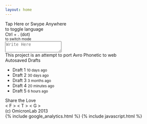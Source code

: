 ```yaml
---
layout: home
---
```


<div class="container wrapper">
	<div id="leftbar" class="leftbar">
		<div id="indicator">
			<span id="mobilehint" class="vason">Tap Here or Swype Anywhere<br>to toggle language</span>
			<div class="avrosprite indicator-bare"></div>
			<div class="avrosprite indicator-glow"></div>
		</div>
		<div class="logoleft">
			<div class="avrosprite logo"></div>
		</div>
		<div class="vason bottomfloat leftbar">
			<span>Ctrl + . (dot)</span><br>
			<small>to switch mode</small>
		</div>
	</div>
	<div id="middle">
	    <div id="main">
			<textarea id="inputor" class="inputor" placeholder="Write Here" spellcheck="false" autocapitalize="off" autocomplete="off" autocorrect="off"></textarea>
	    </div>
	</div>
	<div id="rightbar">
		<div class="logoright">
			<div class="avrosprite logo"></div>
		</div>
		<div class="vason txtright txttop">
			This project is an attempt to port Avro Phonetic to web
		</div>
		<div class="draft vason">
			<span>Autosaved Drafts</span>
			<ul>
				<li>
					<span>Draft 1</span>
					<small>10 days ago</small>
				</li>
				<li>
					<span>Draft 2</span>
					<small>30 days ago</small>
				</li>
				<li>
					<span>Draft 3</span>
					<small>3 months ago</small>
				</li>
				<li>
					<span>Draft 4</span>
					<small>20 minutes ago</small>
				</li>
				<li>
					<span>Draft 5</span>
					<small>6 hours ago</small>
				</li>
			</ul>
		</div>
		<div class="vason share">
			Share the Love <br>
			<div class="sharebuttons">
				<a class="facebook">&lt; F &gt;</a>
				<a class="twitter">&lt; T &gt;</a>
				<a class="gplus">&lt; G &gt;</a>
			</div>
		</div>
		<div class="vason bottomfloat txtright">
			(c) OmicronLab 2013
		</div>
	</div>
</div>
{% include google_analytics.html %}
{% include javascript.html %}